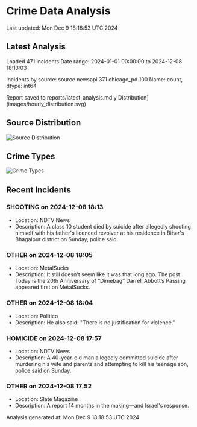 # Crime Data Analysis
Last updated: Mon Dec  9 18:18:53 UTC 2024

## Latest Analysis

Loaded 471 incidents
Date range: 2024-01-01 00:00:00 to 2024-12-08 18:13:03

Incidents by source:
source
newsapi       371
chicago_pd    100
Name: count, dtype: int64

Report saved to reports/latest_analysis.md
y Distribution](images/hourly_distribution.svg)

## Source Distribution
![Source Distribution](images/source_distribution.svg)

## Crime Types
![Crime Types](images/crime_types.svg)

## Recent Incidents

### SHOOTING on 2024-12-08 18:13
- Location: NDTV News
- Description: A class 10 student died by suicide after allegedly shooting himself with his father's licenced revolver at his residence in Bihar's Bhagalpur district on Sunday, police said.


### OTHER on 2024-12-08 18:05
- Location: MetalSucks
- Description: It still doesn't seem like it was that long ago.
The post Today is the 20th Anniversary of “Dimebag” Darrell Abbott’s Passing appeared first on MetalSucks.


### OTHER on 2024-12-08 18:04
- Location: Politico
- Description: He also said: "There is no justification for violence."


### HOMICIDE on 2024-12-08 17:57
- Location: NDTV News
- Description: A 40-year-old man allegedly committed suicide after murdering his wife and parents and attempting to kill his teenage son, police said on Sunday.


### OTHER on 2024-12-08 17:52
- Location: Slate Magazine
- Description: A report 14 months in the making—and Israel's response.

Analysis generated at: Mon Dec  9 18:18:53 UTC 2024
